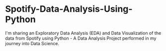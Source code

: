 # Spotify-Data-Analysis-Using-Python

I'm sharing an Exploratory Data Analysis (EDA) and Data Visualization of the data from Spotify using Python - A Data Analysis Project performed in my journey into Data Science.
